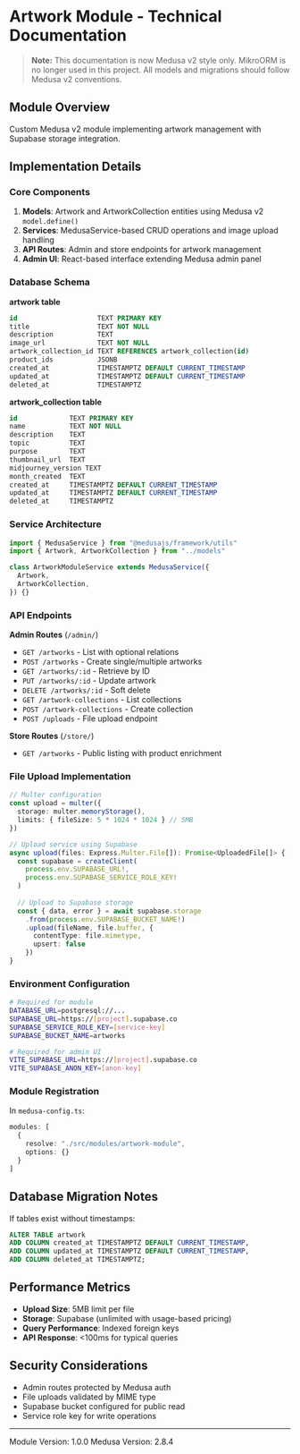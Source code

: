 # Artwork Module - Technical Documentation

> **Note:** This documentation is now Medusa v2 style only. MikroORM is no longer used in this project. All models and migrations should follow Medusa v2 conventions.

## Module Overview

Custom Medusa v2 module implementing artwork management with Supabase storage integration.

## Implementation Details

### Core Components

1. **Models**: Artwork and ArtworkCollection entities using Medusa v2 `model.define()`
2. **Services**: MedusaService-based CRUD operations and image upload handling
3. **API Routes**: Admin and store endpoints for artwork management
4. **Admin UI**: React-based interface extending Medusa admin panel

### Database Schema

**artwork table**
```sql
id                    TEXT PRIMARY KEY
title                 TEXT NOT NULL
description           TEXT
image_url             TEXT NOT NULL
artwork_collection_id TEXT REFERENCES artwork_collection(id)
product_ids           JSONB
created_at            TIMESTAMPTZ DEFAULT CURRENT_TIMESTAMP
updated_at            TIMESTAMPTZ DEFAULT CURRENT_TIMESTAMP
deleted_at            TIMESTAMPTZ
```

**artwork_collection table**
```sql
id             TEXT PRIMARY KEY
name           TEXT NOT NULL
description    TEXT
topic          TEXT
purpose        TEXT
thumbnail_url  TEXT
midjourney_version TEXT
month_created  TEXT
created_at     TIMESTAMPTZ DEFAULT CURRENT_TIMESTAMP
updated_at     TIMESTAMPTZ DEFAULT CURRENT_TIMESTAMP
deleted_at     TIMESTAMPTZ
```

### Service Architecture

```typescript
import { MedusaService } from "@medusajs/framework/utils"
import { Artwork, ArtworkCollection } from "../models"

class ArtworkModuleService extends MedusaService({
  Artwork,
  ArtworkCollection,
}) {}
```

### API Endpoints

**Admin Routes** (`/admin/`)
- `GET /artworks` - List with optional relations
- `POST /artworks` - Create single/multiple artworks
- `GET /artworks/:id` - Retrieve by ID
- `PUT /artworks/:id` - Update artwork
- `DELETE /artworks/:id` - Soft delete
- `GET /artwork-collections` - List collections
- `POST /artwork-collections` - Create collection
- `POST /uploads` - File upload endpoint

**Store Routes** (`/store/`)
- `GET /artworks` - Public listing with product enrichment

### File Upload Implementation

```typescript
// Multer configuration
const upload = multer({ 
  storage: multer.memoryStorage(),
  limits: { fileSize: 5 * 1024 * 1024 } // 5MB
})

// Upload service using Supabase
async upload(files: Express.Multer.File[]): Promise<UploadedFile[]> {
  const supabase = createClient(
    process.env.SUPABASE_URL!,
    process.env.SUPABASE_SERVICE_ROLE_KEY!
  )
  
  // Upload to Supabase storage
  const { data, error } = await supabase.storage
    .from(process.env.SUPABASE_BUCKET_NAME!)
    .upload(fileName, file.buffer, {
      contentType: file.mimetype,
      upsert: false
    })
}
```

### Environment Configuration

```bash
# Required for module
DATABASE_URL=postgresql://...
SUPABASE_URL=https://[project].supabase.co
SUPABASE_SERVICE_ROLE_KEY=[service-key]
SUPABASE_BUCKET_NAME=artworks

# Required for admin UI
VITE_SUPABASE_URL=https://[project].supabase.co
VITE_SUPABASE_ANON_KEY=[anon-key]
```

### Module Registration

In `medusa-config.ts`:
```typescript
modules: [
  {
    resolve: "./src/modules/artwork-module",
    options: {}
  }
]
```

## Database Migration Notes

If tables exist without timestamps:
```sql
ALTER TABLE artwork 
ADD COLUMN created_at TIMESTAMPTZ DEFAULT CURRENT_TIMESTAMP,
ADD COLUMN updated_at TIMESTAMPTZ DEFAULT CURRENT_TIMESTAMP,
ADD COLUMN deleted_at TIMESTAMPTZ;
```

## Performance Metrics

- **Upload Size**: 5MB limit per file
- **Storage**: Supabase (unlimited with usage-based pricing)
- **Query Performance**: Indexed foreign keys
- **API Response**: <100ms for typical queries

## Security Considerations

- Admin routes protected by Medusa auth
- File uploads validated by MIME type
- Supabase bucket configured for public read
- Service role key for write operations

---

Module Version: 1.0.0
Medusa Version: 2.8.4 